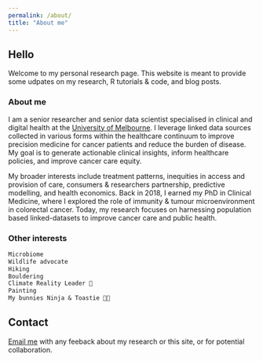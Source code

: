 ```yaml
---
permalink: /about/
title: "About me"
---
```


## Hello
Welcome to my personal research page. This website is meant to provide some udpates on my research, R tutorials & code, and blog posts.

### About me
I am a senior researcher and senior data scientist specialised in clinical and digital health at the [University of Melbourne](https://mspgh.unimelb.edu.au/centres-institutes/centre-for-health-policy/research-group/cancer-health-unit). I leverage linked data sources collected in various forms within the healthcare continuum to improve precision medicine for cancer patients and reduce the burden of disease. My goal is to generate actionable clinical insights, inform healthcare policies, and improve cancer care equity.

My broader interests include treatment patterns, inequities in access and provision of care, consumers & researchers partnership, predictive modelling, and health economics. Back in 2018, I earned my PhD in Clinical Medicine, where I explored the role of immunity & tumour microenvironment in colorectal cancer. Today, my research focuses on harnessing population based linked-datasets to improve cancer care and public health.

### Other interests
```md
Microbiome
Wildlife advocate 
Hiking 
Bouldering 
Climate Reality Leader 🌱 
Painting 
My bunnies Ninja & Toastie 🐰🐇
```

## Contact 

[Email me](mailto:fanny.franchini@unimelb.edu.au) with any feeback about my research or this site, or for potential collaboration. 

